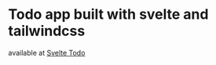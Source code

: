 # Todo app built with svelte and tailwindcss

available at [Svelte Todo](https://svelte-daily-todo.now.sh/)

